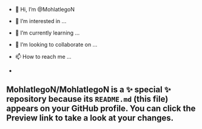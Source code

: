 - 👋 Hi, I’m @MohlatlegoN
- 👀 I’m interested in ...
- 🌱 I’m currently learning ...
- 💞️ I’m looking to collaborate on ...
- 📫 How to reach me ...

-
MohlatlegoN/MohlatlegoN is a ✨ special ✨ repository because its `README.md` (this file) appears on your GitHub profile.
You can click the Preview link to take a look at your changes.
-
